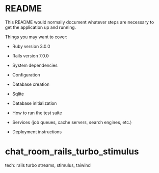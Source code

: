 # README

This README would normally document whatever steps are necessary to get the
application up and running.

Things you may want to cover:

- Ruby version 3.0.0
- Rails version 7.0.0

- System dependencies

- Configuration

- Database creation
- Sqlite

- Database initialization

- How to run the test suite

- Services (job queues, cache servers, search engines, etc.)

- Deployment instructions


# chat_room_rails_turbo_stimulus

tech: rails turbo streams, stimulus, taiwind
